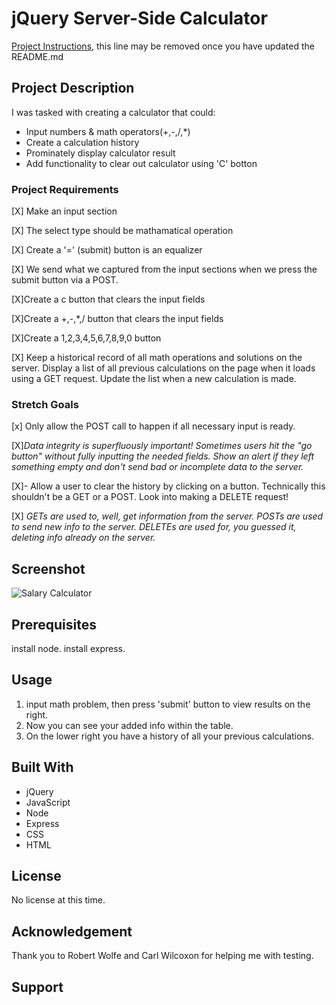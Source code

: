# jQuery Server-Side Calculator

[Project Instructions](./INSTRUCTIONS.md), this line may be removed once you have updated the README.md

## Project Description

I was tasked with creating a calculator that could:

- Input numbers & math operators(+,-,/,\*)
- Create a calculation history
- Prominately display calculator result
- Add functionality to clear out calculator using 'C' botton

### Project Requirements

[X] Make an input section

[X] The select type should be
mathamatical operation

[X] Create a '=' (submit) button is an equalizer

[X] We send what we captured from the input sections when we press
the submit button via a POST.

[X]Create a c button that clears the input fields

[X]Create a +,-,\*,/ button that clears the input fields

[X]Create a 1,2,3,4,5,6,7,8,9,0 button

[X] Keep a historical record of all math operations and solutions on the server. Display a list of all previous calculations on the page when it loads using a GET request. Update the list when a new calculation is made.

### Stretch Goals

[x] Only allow the POST call to happen if all necessary input is ready.

[X]_Data integrity is superfluously important! Sometimes users hit the "go button" without fully inputting the needed fields. Show an alert if they left something empty and don't send bad or incomplete data to the server._

[X]- Allow a user to clear the history by clicking on a button. Technically this shouldn't be a GET or a POST. Look into making a DELETE request!

[X] _GETs are used to, well, get information from the server. POSTs are used to send new info to the server. DELETEs are used for, you guessed it, deleting info already on the server._

## Screenshot

![Salary Calculator](https://tinyurl.com/y2tzlnd6)

## Prerequisites

install node.
install express.

## Usage

1. input math problem, then press 'submit' button to view results on the right.
2. Now you can see your added info within the table.
3. On the lower right you have a history of all your previous calculations.

## Built With

- jQuery
- JavaScript
- Node
- Express
- CSS
- HTML

## License

No license at this time.

## Acknowledgement

Thank you to Robert Wolfe and Carl Wilcoxon for helping me with testing.

## Support
